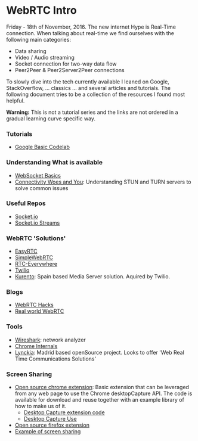 # WebRTC Intro

Friday - 18th of November, 2016.
The new internet Hype is Real-Time connection. When talking about real-time we find ourselves with the following main categories:

- Data sharing
- Video / Audio streaming
- Socket connection for two-way data flow
- Peer2Peer & Peer2Server2Peer connections

To slowly dive into the tech currently available I leaned on Google, StackOverflow, ... classics ... and several articles and tutorials. The following document tries to be a collection of the resources I found most helpful.

**Warning:** This is not a tutorial series and the links are not ordered in a gradual learning curve specific way.

### Tutorials

- [Google Basic Codelab](https://codelabs.developers.google.com/codelabs/webrtc-web/#0)


### Understanding What is available

- [WebSocket Basics](https://www.html5rocks.com/en/tutorials/websockets/basics/)
- [Connectivity Woes and You](https://xirsys.com/webrtc-connectivity-woes-and-you/): Understanding STUN and TURN servers to solve common issues

### Useful Repos

- [Socket.io](http://socket.io/)
- [Socket.io Streams](https://github.com/nkzawa/socket.io-stream)

### WebRTC 'Solutions'

- [EasyRTC](https://easyrtc.com/)
- [SimpleWebRTC](https://simplewebrtc.com/)
- [RTC-Everywhere](https://github.com/contra/rtc-everywhere)
- [Twilio](https://www.twilio.com/)
- [Kurento](http://www.kurento.org/): Spain based Media Server solution. Aquired by Twilio.

### Blogs

- [WebRTC Hacks](https://webrtchacks.com/)
- [Real world WebRTC](https://www.html5rocks.com/en/tutorials/webrtc/infrastructure/)

### Tools

- [Wireshark](https://www.wireshark.org/): network analyzer
- [Chrome Internals](chrome://webrtc-internals/)
- [Lynckia](http://lynckia.com/): Madrid based openSource project. Looks to offer 'Web Real Time Communications Solutions'

### Screen Sharing

- [Open source chrome extension](https://chrome.google.com/webstore/detail/screen-capturing/ajhifddimkapgcifgcodmmfdlknahffk): Basic extension that can be leveraged from any web page to use the Chrome desktopCapture API. The code is available for download and reuse together with an example library of how to make us of it.
	- [Desktop Capture extension code](https://github.com/muaz-khan/Chrome-Extensions/tree/master/desktopCapture)
	- [Desktop Capture Use](https://github.com/muaz-khan/Chrome-Extensions/tree/master/Screen-Capturing.js)
- [Open source firefox extension](https://github.com/muaz-khan/Firefox-Extensions)
- [Example of screen sharing](https://www.webrtc-experiment.com/getScreenId/)